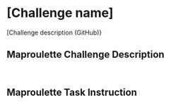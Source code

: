 # [Challenge name]

[Challenge description (GitHub)}

## Maproulette Challenge Description

```


```



## Maproulette Task Instruction

```


```

